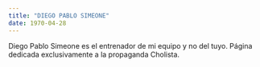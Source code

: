 ```yaml
---
title: "DIEGO PABLO SIMEONE"
date: 1970-04-28
---
```

Diego Pablo Simeone es el entrenador de mi equipo y no del tuyo. 
Página dedicada exclusivamente a la propaganda Cholista. 
